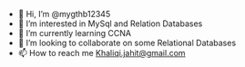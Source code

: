 - 👋 Hi, I’m @mygthb12345
- 👀 I’m interested in MySql and Relation Databases
- 🌱 I’m currently learning CCNA
- 💞️ I’m looking to collaborate on some Relational Databases
- 📫 How to reach me Khaliqi.jahit@gmail.com

<!---
mygthb12345/mygthb12345 is a ✨ special ✨ repository because its `README.md` (this file) appears on your GitHub profile.
You can click the Preview link to take a look at your changes.
--->
